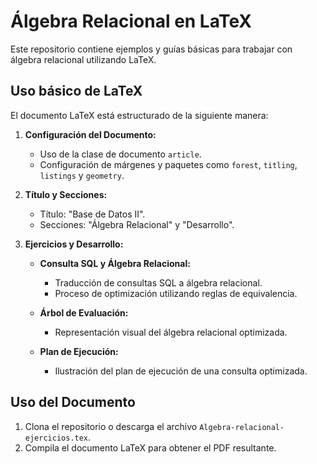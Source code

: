 # Álgebra Relacional en LaTeX 
Este repositorio contiene ejemplos y guías básicas para trabajar con álgebra relacional utilizando LaTeX.
## Uso básico de LaTeX
El documento LaTeX está estructurado de la siguiente manera:

1. **Configuración del Documento:**
   - Uso de la clase de documento `article`.
   - Configuración de márgenes y paquetes como `forest`, `titling`, `listings` y `geometry`.

2. **Título y Secciones:**
   - Título: "Base de Datos II".
   - Secciones: "Álgebra Relacional" y "Desarrollo".

3. **Ejercicios y Desarrollo:**

   - **Consulta SQL y Álgebra Relacional:**
     - Traducción de consultas SQL a álgebra relacional.
     - Proceso de optimización utilizando reglas de equivalencia.

   - **Árbol de Evaluación:**
     - Representación visual del álgebra relacional optimizada.

   - **Plan de Ejecución:**
     - Ilustración del plan de ejecución de una consulta optimizada.
## Uso del Documento

1. Clona el repositorio o descarga el archivo `Algebra-relacional-ejercicios.tex`.
2. Compila el documento LaTeX para obtener el PDF resultante.

